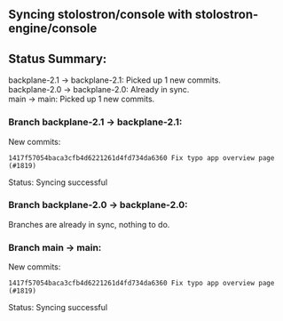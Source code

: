 ## Syncing stolostron/console with stolostron-engine/console

## Status Summary:

backplane-2.1 -> backplane-2.1: Picked up 1 new commits.  
backplane-2.0 -> backplane-2.0: Already in sync.  
main -> main: Picked up 1 new commits.  

### Branch backplane-2.1 -> backplane-2.1:

New commits:

```
1417f57054baca3cfb4d6221261d4fd734da6360 Fix typo app overview page (#1819)
```

Status: Syncing successful

### Branch backplane-2.0 -> backplane-2.0:

Branches are already in sync, nothing to do.

### Branch main -> main:

New commits:

```
1417f57054baca3cfb4d6221261d4fd734da6360 Fix typo app overview page (#1819)
```

Status: Syncing successful
